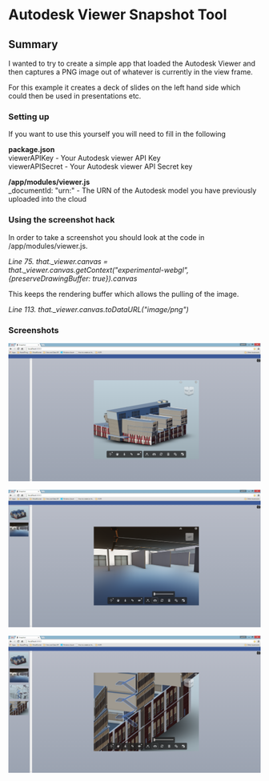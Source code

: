 # Autodesk Viewer Snapshot Tool

## Summary

I wanted to try to create a simple app that loaded the Autodesk Viewer and then captures a PNG image out of whatever is currently in the view frame.

For this example it creates a deck of slides on the left hand side which could then be used in presentations etc.

### Setting up

If you want to use this yourself you will need to fill in the following

<b>package.json</b><br/>
viewerAPIKey - Your Autodesk viewer API Key<br/>
viewerAPISecret - Your Autodesk viewer API Secret key<br/>

<b>/app/modules/viewer.js</b><br/>
_documentId: "urn:" - The URN of the Autodesk model you have previously uploaded into the cloud

### Using the screenshot hack

In order to take a screenshot you should look at the code in /app/modules/viewer.js. 

<i>Line 75.  that._viewer.canvas = that._viewer.canvas.getContext("experimental-webgl", {preserveDrawingBuffer: true}).canvas</i>

This keeps the rendering buffer which allows the pulling of the image.

<i>Line 113. that._viewer.canvas.toDataURL("image/png")</i>

### Screenshots

![alt tag](https://raw.githubusercontent.com/gmarland/AutodeskViewerSnapshot/master/example_images/capture-1.PNG)

![alt tag](https://raw.githubusercontent.com/gmarland/AutodeskViewerSnapshot/master/example_images/capture-2.PNG)

![alt tag](https://raw.githubusercontent.com/gmarland/AutodeskViewerSnapshot/master/example_images/capture-3.PNG)
